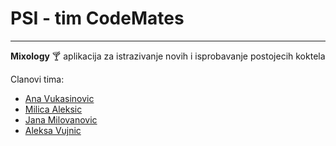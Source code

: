 # **PSI** - tim CodeMates

---
 **Mixology** :cocktail: aplikacija za istrazivanje novih i isprobavanje postojecih koktela



Clanovi tima: 
- [Ana Vukasinovic](https://github.com/vukasinovicana)
- [Milica Aleksic](https://github.com/miliale)
- [Jana Milovanovic](https://github.com/milovanovicjana)
- [Aleksa Vujnic](https://github.com/avujnic)

